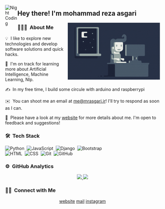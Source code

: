 <!-- ![Aditya Vikram Singh Banner](https://raw.githubusercontent.com/AVS1508/AVS1508/master/assets/Aditya%20Vikram%20Singh%20Banner.jpg)
-->
<img alt="Night Coding" src="./assets/Hand%20Wave.gif" width='40' align="left"/><h2>Hey there! I'm mohammad reza asgari</h2>

<img alt="Night Coding" src="https://raw.githubusercontent.com/AVS1508/AVS1508/master/assets/Night-Coding.gif" align="right"/>


### 👨🏻‍💻 &nbsp;About Me

💡 &nbsp;I like to explore new technologies and develop software solutions and quick hacks.

🌱 &nbsp;I'm on track for learning more about Artificial Intelligence, Machine Learning, Nlp.

✍️ &nbsp;In my free time, I build some circule with arduino and raspberrypi


✉️ &nbsp;You can shoot me an email at me@mrasgari.ir! I'll try to respond as soon as I can.

📄 &nbsp;Please have a look at my [website](https://mrasgari.ir) for more details about me. I'm open to feedback and suggestions!


### 🛠 &nbsp;Tech Stack

![Python](https://img.shields.io/badge/-Python-05122A?style=flat&logo=python)&nbsp;
![JavaScript](https://img.shields.io/badge/-JavaScript-05122A?style=flat&logo=javascript)&nbsp;
![Django](https://img.shields.io/badge/-Django-05122A?style=flat&logo=django&logoColor=092E20)&nbsp;
![Bootstrap](https://img.shields.io/badge/-Bootstrap-05122A?style=flat&logo=bootstrap&logoColor=563D7C)\
![HTML](https://img.shields.io/badge/-HTML-05122A?style=flat&logo=HTML5)&nbsp;
![CSS](https://img.shields.io/badge/-CSS-05122A?style=flat&logo=CSS3&logoColor=1572B6)&nbsp;
![Git](https://img.shields.io/badge/-Git-05122A?style=flat&logo=git)&nbsp;
![GitHub](https://img.shields.io/badge/-GitHub-05122A?style=flat&logo=github)&nbsp;


### ⚙️ &nbsp;GitHub Analytics

<p align="center">
<a href="https://github.com/mrasgari">
  <img height="180em" src="https://github-readme-stats-eight-theta.vercel.app/api?username=mrasgari&show_icons=true&theme=algolia&include_all_commits=true&count_private=true"/>
  <img height="180em" src="https://github-readme-stats-eight-theta.vercel.app/api/top-langs/?username=mrasgari&layout=compact&langs_count=8&theme=algolia"/>
</a>
</p>

### 🤝🏻 &nbsp;Connect with Me

<p align="center">
<a href="https://mrasgari.ir">website</a>
<a href="mailto:me@mrasgari.ir">mail</a>
<a href="https://instagram.com/mohamadreza_asg">instagram</a>
</p>
